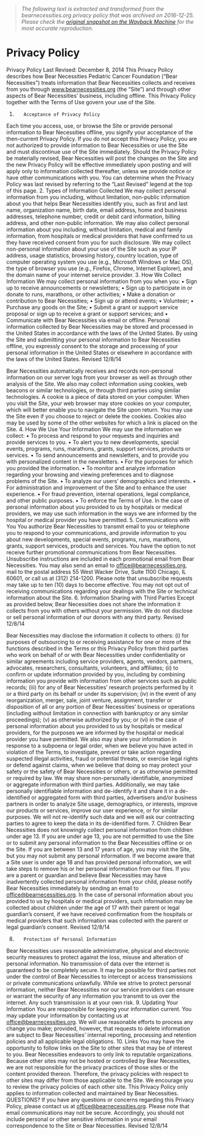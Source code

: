 > *The following text is extracted and transformed from the bearnecessities.org privacy policy that was archived on 2016-12-25. Please check the [original snapshot on the Wayback Machine](https://web.archive.org/web/20161225025302id_/http%3A//www.bearnecessities.org/wp-content/uploads/2016/03/PrivacyStatement.pdf) for the most accurate reproduction.*

# Privacy Policy

Privacy Policy
Last Revised: December 8, 2014
This Privacy Policy describes how Bear Necessities Pediatric Cancer Foundation (“Bear Necessities”) treats
information that Bear Necessities collects and receives from you through www.bearnecessities.org (the
“Site”) and through other aspects of Bear Necessities’ business, including offline. This Privacy Policy
together with the Terms of Use govern your use of the Site.
1.        Acceptance of Privacy Policy
Each time you access, use, or browse the Site or provide personal information to Bear Necessities offline,
you signify your acceptance of the then-current Privacy Policy. If you do not accept this Privacy Policy,
you are not authorized to provide information to Bear Necessities or use the Site and must discontinue use
of the Site immediately.
Should the Privacy Policy be materially revised, Bear Necessities will post the changes on the Site and the
new Privacy Policy will be effective immediately upon posting and will apply only to information
collected thereafter, unless we provide notice or have other communications with you. You can determine
when the Privacy Policy was last revised by referring to the “Last Revised” legend at the top of this page.
2.        Types of Information Collected
We may collect personal information from you including, without limitation, non-public information about
you that helps Bear Necessities identify you, such as first and last name, organization name, birth date,
email address, home and business addresses, telephone number, credit or debit card information, billing
address, and other non-public information. We may also collect personal information about you including,
without limitation, medical and family information, from hospitals or medical providers that have
confirmed to us they have received consent from you for such disclosure.
We may collect non-personal information about your use of the Site such as your IP address, usage
statistics, browsing history, country location, type of computer operating system you use (e.g., Microsoft
Windows or Mac OS), the type of browser you use (e.g., Firefox, Chrome, Internet Explorer), and the
domain name of your internet service provider.
3.        How We Collect Information
We may collect personal information from you when you:
•    Sign up to receive announcements or newsletters;
•    Sign up to participate in or donate to runs, marathons, or other activities;
•    Make a donation or contribution to Bear Necessities;
•    Sign up or attend events;
•    Volunteer;
•    Purchase any goods on the Site;
•    Submit a grant or support service proposal or sign up to receive a grant or support services; and
•    Communicate with Bear Necessities via email or offline.
Personal information collected by Bear Necessities may be stored and processed in the United States in
accordance with the laws of the United States. By using the Site and submitting your personal information
to Bear Necessities offline, you expressly consent to the storage and processing of your personal
information in the United States or elsewhere in accordance with the laws of the United States.
Revised 12/8/14


Bear Necessities automatically receives and records non-personal information on our server logs from your
browser as well as through other analysis of the Site. We also may collect information using cookies, web
beacons or similar technologies, or through third parties using similar technologies. A cookie is a piece of
data stored on your computer. When you visit the Site, your web browser may store cookies on your
computer, which will better enable you to navigate the Site upon return. You may use the Site even if you
choose to reject or delete the cookies. Cookies also may be used by some of the other websites for which a
link is placed on the Site.
4.        How We Use Your Information
We may use the information we collect:
•    To process and respond to your requests and inquiries and provide services to you.
•    To alert you to new developments, special events, programs, runs, marathons, grants, support services,
     products or services.
•    To send announcements and newsletters, and to provide you with personalized content in the
     newsletters.
•    For the purposes for which you provided the information.
•    To monitor and analyze information regarding your browsing and viewing preferences and to diagnose
     problems of the Site.
•    To analyze our users’ demographics and interests.
•    For administration and improvement of the Site and to enhance the user experience.
•    For fraud prevention, internal operations, legal compliance, and other public purposes.
•    To enforce the Terms of Use.
In the case of personal information about you provided to us by hospitals or medical providers, we may use
such information in the ways we are informed by the hospital or medical provider you have permitted.
5.        Communications with You
You authorize Bear Necessities to transmit email to you or telephone you to respond to your
communications, and provide information to you about new developments, special events, programs, runs,
marathons, grants, support services, products and services.
You have the option to not receive further promotional communications from Bear Necessities.
Unsubscribe instructions are included in each promotional email from Bear Necessities. You may also
send an email to office@bearnecessities.org, mail to the postal address 55 West Wacker Drive, Suite 1100
Chicago, IL 60601, or call us at (312) 214-1200. Please note that unsubscribe requests may take up to ten
(10) days to become effective. You may not opt out of receiving communications regarding your dealings
with the Site or technical information about the Site.
6.        Information Sharing with Third Parties
Except as provided below, Bear Necessities does not share the information it collects from you with others
without your permission.
We do not disclose or sell personal information of our donors with any third party.
Revised 12/8/14


Bear Necessities may disclose the information it collects to others:
     (i) for purposes of outsourcing to or receiving assistance for one or more of the functions described in
     the Terms or this Privacy Policy from third parties who work on behalf of or with Bear Necessities
     under confidentiality or similar agreements including service providers, agents, vendors, partners,
     advocates, researchers, consultants, volunteers, and affiliates;
     (ii) to confirm or update information provided by you, including by combining information you
     provide with information from other services such as public records;
     (iii) for any of Bear Necessities’ research projects performed by it or a third party on its behalf or under
     its supervision;
     (iv) in the event of any reorganization, merger, sale, joint venture, assignment, transfer or disposition
     of all or any portion of Bear Necessities’ business or operations (including without limitation in
     connection with bankruptcy or any similar proceedings);
     (v) as otherwise authorized by you; or
     (vi) in the case of personal information about you provided to us by hospitals or medical providers, for
     the purposes we are informed by the hospital or medical provider you have permitted.
We also may share your information in response to a subpoena or legal order, when we believe you have
acted in violation of the Terms, to investigate, prevent or take action regarding suspected illegal activities,
fraud or potential threats, or exercise legal rights or defend against claims, when we believe that doing so
may protect your safety or the safety of Bear Necessities or others, or as otherwise permitted or required by
law.
We may share non-personally identifiable, anonymized or aggregate information with third parties.
Additionally, we may take personally identifiable information and de-identify it and share it in a de-
identified or aggregated form with third parties, advertisers and/or business partners in order to analyze
Site usage, demographics, or interests, improve our products or services, improve our user experience, or
for similar purposes. We will not re-identify such data and we will ask our contracting parties to agree to
keep the data in its de-identified form.
7.         Children
Bear Necessities does not knowingly collect personal information from children under age 13. If you are
under age 13, you are not permitted to use the Site or to submit any personal information to the Bear
Necessities offline or on the Site. If you are between 13 and 17 years of age, you may visit the Site, but
you may not submit any personal information. If we become aware that a Site user is under age 18 and
has provided personal information, we will take steps to remove his or her personal information from our
files. If you are a parent or guardian and believe Bear Necessities may have inadvertently collected
personal information from your child, please notify Bear Necessities immediately by sending an email to
office@bearnecessities.org.
In the case of personal information about you provided to us by hospitals or medical providers, such
information may be collected about children under the age of 17 with their parent or legal guardian’s
consent, if we have received confirmation from the hospitals or medical providers that such information
was collected with the parent or legal guardian’s consent.
Revised 12/8/14


8.        Protection of Personal Information
Bear Necessities uses reasonable administrative, physical and electronic security measures to protect
against the loss, misuse and alteration of personal information. No transmission of data over the internet is
guaranteed to be completely secure. It may be possible for third parties not under the control of Bear
Necessities to intercept or access transmissions or private communications unlawfully. While we strive to
protect personal information, neither Bear Necessities nor our service providers can ensure or warrant the
security of any information you transmit to us over the internet. Any such transmission is at your own risk.
9.        Updating Your Information
You are responsible for keeping your information current. You may update your information by contacting
us at office@bearnecessities.org. We will use reasonable efforts to process any change you make;
provided, however, that requests to delete information are subject to Bear Necessities’ internal reporting,
processing and retention policies and all applicable legal obligations.
10.       Links
You may have the opportunity to follow links on the Site to other sites that may be of interest to you. Bear
Necessities endeavors to only link to reputable organizations. Because other sites may not be hosted or
controlled by Bear Necessities, we are not responsible for the privacy practices of those sites or the content
provided thereon. Therefore, the privacy policies with respect to other sites may differ from those
applicable to the Site. We encourage you to review the privacy policies of each other site. This Privacy
Policy only applies to information collected and maintained by Bear Necessities.
QUESTIONS? If you have any questions or concerns regarding this Privacy Policy, please contact us at
office@bearnecessities.org. Please note that email communications may not be secure. Accordingly, you
should not include personal or other sensitive information in your email correspondence to the Site or Bear
Necessities.
Revised 12/8/14
